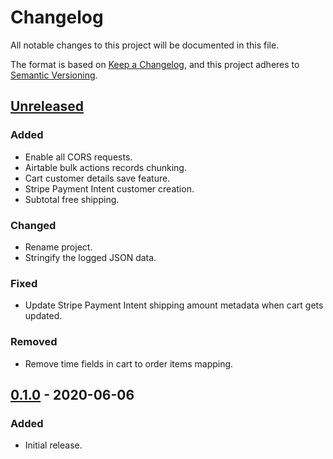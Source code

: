 # Changelog
All notable changes to this project will be documented in this file.

The format is based on [Keep a Changelog](https://keepachangelog.com/en/1.0.0/),
and this project adheres to [Semantic Versioning](https://semver.org/spec/v2.0.0.html).

## [Unreleased]
### Added
- Enable all CORS requests.
- Airtable bulk actions records chunking.
- Cart customer details save feature.
- Stripe Payment Intent customer creation.
- Subtotal free shipping.

### Changed
- Rename project.
- Stringify the logged JSON data.

### Fixed
- Update Stripe Payment Intent shipping amount metadata when cart gets updated.

### Removed
- Remove time fields in cart to order items mapping.

## [0.1.0] - 2020-06-06
### Added
- Initial release.

[Unreleased]: https://github.com/my-jam-store/stripe-payments-server/compare/0.1.0...HEAD
[0.1.0]: https://github.com/my-jam-store/stripe-payments-server/releases/tag/0.1.0
